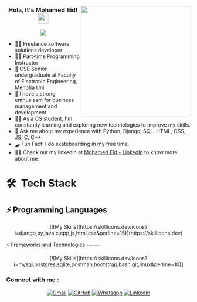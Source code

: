 



<h3 align="center">
<img width="300" align="right" src="https://media.tenor.com/2uyENRmiUt0AAAAC/coding.gif">
  Hola, It's Mohamed Eid!
  <img src="https://media.giphy.com/media/hvRJCLFzcasrR4ia7z/giphy.gif" width="28">
</h3>

<!-- Typing SVG by DenverCoder1 - https://github.com/DenverCoder1/readme-typing-svg -->
<p align="center">
  <a href="https://github.com/DenverCoder1/readme-typing-svg"><img src="https://readme-typing-svg.herokuapp.com/?lines=Back-end%20web%20developer;Always%20learning%20new%20things&font=Fira%20Code&center=true&width=440&height=45&color=f75c7e&vCenter=true&size=22"></a>
</p> 

- 🧑‍💻 Freelance  software solutions developer
- 👨‍🏫 Part-time Programming Instructor
- 🏢 CSE Senior undergraduate at Faculty of Electronic Engineering, Menofia Uni 
- 💼 I have a strong enthusiasm for business management and development
- 👨‍💻 As a CS student, I'm constantly learning and exploring new technologies to improve my skills.
- 💬 Ask me about my experience with Python, Django, SQL, HTML, CSS, JS, C, C++.
- 🛹 Fun Fact: I do skateboarding in my free time.
- 👨‍💻 Check out my linkedin at [Mohamed Eid - LinkedIn](https://www.linkedin.com/in/mohamed-eid-4354311b4/) to know more about me.



# 🛠 &nbsp;Tech Stack

⚡️ Programming Languages
------

<p align="center">
	[![My Skills](https://skillicons.dev/icons?i=django,py,java,c,cpp,js,html,css&perline=15)](https://skillicons.dev)
</p>
⚡️ Frameworks and Technologies
------

<p align="center">
[![My Skills](https://skillicons.dev/icons?i=mysql,postgres,sqlite,postman,bootstrap,bash,git,linux&perline=10)]
</p>

<h3 align="left">Connect with me : </h3>
<p align="center">
	<a href="mailto:mohammed.eid.gad@gmail.com"><img img src="https://img.shields.io/badge/gmail-%23EA4335.svg?style=plastic&logo=gmail&logoColor=white" alt="Gmail"/></a>
	<a href="https://github.com/3eid"><img src="https://img.shields.io/badge/github-%23181717.svg?style=plastic&logo=github&logoColor=white" alt="GitHub"/></a>
	<a href="https://wa.me/+201027610533"><img src="https://img.shields.io/badge/whatsapp-%2325D366.svg?style=plastic&logo=whatsapp&logoColor=white" alt="Whatsapp"/></a>
	<a href="https://www.linkedin.com/in/mohamed-eid-4354311b4/"><img src="https://img.shields.io/badge/linkedin-%230A66C2.svg?style=plastic&logo=linkedin&logoColor=white" alt="LinkedIn"/></a>

</p>

<!--<img align="left" src="https://github-readme-stats.vercel.app/api/top-langs?username=yousefdergham&show_icons=true&locale=en&layout=compact&theme=radical" alt="most used languages" />
<br>
<a href="https://komarev.com/ghpvc/?username=yousefdergham&style=for-the-badge">
    <img src="https://komarev.com/ghpvc/?username=yousefdergham&style=for-the-badge">
</a>
